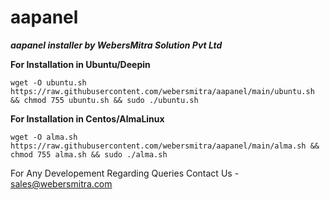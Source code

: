 # aapanel
***aapanel installer by WebersMitra Solution Pvt Ltd***

**For Installation in Ubuntu/Deepin**
```
wget -O ubuntu.sh https://raw.githubusercontent.com/webersmitra/aapanel/main/ubuntu.sh && chmod 755 ubuntu.sh && sudo ./ubuntu.sh
```

**For Installation in Centos/AlmaLinux**
```
wget -O alma.sh https://raw.githubusercontent.com/webersmitra/aapanel/main/alma.sh && chmod 755 alma.sh && sudo ./alma.sh
```

For Any Developement Regarding Queries Contact Us - sales@webersmitra.com
